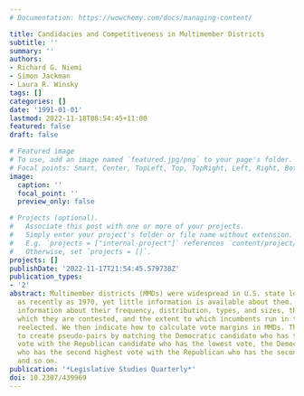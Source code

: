 ```yaml
---
# Documentation: https://wowchemy.com/docs/managing-content/

title: Candidacies and Competitiveness in Multimember Districts
subtitle: ''
summary: ''
authors:
- Richard G. Niemi
- Simon Jackman
- Laura R. Winsky
tags: []
categories: []
date: '1991-01-01'
lastmod: 2022-11-18T08:54:45+11:00
featured: false
draft: false

# Featured image
# To use, add an image named `featured.jpg/png` to your page's folder.
# Focal points: Smart, Center, TopLeft, Top, TopRight, Left, Right, BottomLeft, Bottom, BottomRight.
image:
  caption: ''
  focal_point: ''
  preview_only: false

# Projects (optional).
#   Associate this post with one or more of your projects.
#   Simply enter your project's folder or file name without extension.
#   E.g. `projects = ["internal-project"]` references `content/project/deep-learning/index.md`.
#   Otherwise, set `projects = []`.
projects: []
publishDate: '2022-11-17T21:54:45.579738Z'
publication_types:
- '2'
abstract: Multimember districts (MMDs) were widespread in U.S. state legislatures
  as recently as 1970, yet little information is available about them. We provide
  information about their frequency, distribution, types, and sizes, the degree to
  which they are contested, and the extent to which incumbents run in them and are
  reelected. We then indicate how to calculate vote margins in MMDs. The method is
  to create pseudo-pairs by matching the Democratic candidate who has the highest
  vote with the Republican candidate who has the lowest vote, the Democratic candidate
  who has the second highest vote with the Republican who has the second-lowest vote,
  and so on.
publication: '*Legislative Studies Quarterly*'
doi: 10.2307/439969
---
```

